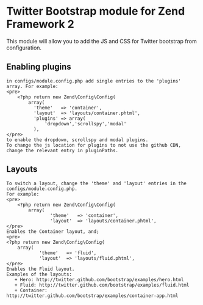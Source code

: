 Twitter Bootstrap module for Zend Framework 2
=============================================

This module will allow you to add the JS and CSS for Twitter bootstrap from configuration.

Enabling plugins
----------------
    in configs/module.config.php add single entries to the 'plugins' array. For example:
    <pre>
        <?php return new Zend\Config\Config(
            array(
              'theme'   => 'container',
              'layout'  => 'layouts/container.phtml',
              'plugins' => array(
                  'dropdown','scrollspy','modal'
              ),
    </pre>
    to enable the dropdown, scrollspy and modal plugins.
    To change the js location for plugins to not use the github CDN, change the relevant entry in pluginPaths.

Layouts
-------
    To switch a layout, change the 'theme' and 'layout' entries in the configs/module.config.php.
    For example:
    <pre>
        <?php return new Zend\Config\Config(
            array(
                    'theme'   => 'container',
                    'layout'  => 'layouts/container.phtml',
    </pre>
    Enables the Container layout, and;
    <pre>
    <?php return new Zend\Config\Config(
        array(
                'theme'   => 'fluid',
                'layout'  => 'layouts/fluid.phtml',
    </pre>
    Enables the Fluid layout.
    Examples of the layouts:
       + Hero: http://twitter.github.com/bootstrap/examples/hero.html
       + Fluid: http://twitter.github.com/bootstrap/examples/fluid.html
       + Container: http://twitter.github.com/bootstrap/examples/container-app.html
                   
